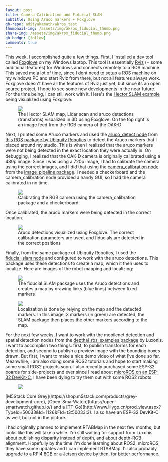 ```yaml
---
layout: post
title: Camera Calibration and Fiducial SLAM
subtitle: Using Aruco markers + Foxglove
gh-repo: adityakamath/akros_test
thumbnail-img: /assets/img/akros_fiducial_thumb.png
share-img: /assets/img/akros_fiducial_thumb.png
gh-badge: [follow]
comments: true
---
```


This week, I accomplished quite a few things. First, I installed a dev tool called [Foxglove](https://foxglove.dev/docs) on my Windows laptop. This tool is essentially [Rviz](http://wiki.ros.org/rviz) (+ some additional features) for Windows and connects remotely to a ROS machine. This saved me a lot of time, since I dont need to setup a ROS machine on my windows PC and start Rviz from there, but not all features always work. Foxglove doesn't have all the features of Rviz just yet, but since its an open source project, I hope to see some new developments in the near future. For the time being, I can still work with it. Here's the [Hector SLAM example](https://adityakamath.github.io/2021-04-19-pointcloud-laserscan-filters/) being visualized using Foxglove:

<figure class="aligncenter">
	<img src="https://adityakamath.github.io/assets/img/akros_hector_slam.png" />
	<figcaption>The Hector SLAM map, Lidar scan and aruco detections (transforms) visualized in 3D using Foxglove. On the top right is an image feed from the RGB camera of the OAK-D </figcaption>
</figure>
  
Next, I printed some Aruco markers and used the [aruco_detect node](https://github.com/UbiquityRobotics/fiducials/tree/kinetic-devel/aruco_detect) from [this ROS package by Ubiquity Robotics](https://github.com/UbiquityRobotics/fiducials) to detect the Aruco markers that I placed around my studio. This is when I realized that the aruco markers were not being detected in the exact location they were actually in. On debugging, I realized that the OAK-D camera is originally calibrated using a 480p image. Since I was using a 720p image, I had to calibrate the camera using the correct images, and I did that using the [camera_calibration node](https://github.com/ros-perception/image_pipeline/tree/noetic/camera_calibration) from the [image_pipeline package](https://github.com/ros-perception/image_pipeline). I needed a checkerboard and the camera_calibration node provided a handy GUI, so I had the camera calibrated in no time. 

<figure class="aligncenter">
	<img src="https://adityakamath.github.io/assets/img/akros_camera_calibration.jpg" />
	<figcaption>Calibrating the RGB camera using the camera_calibration package and a checkerboard.</figcaption>
</figure>
  
Once calibrated, the aruco markers were being detected in the correct location. 

<figure class="aligncenter">
	<img src="https://adityakamath.github.io/assets/img/akros_aruco.png" />
	<figcaption>Aruco detections visualized using Foxglove. The correct calibration parameters are used, and fiducials are detected in the correct positions</figcaption>
</figure>
  
Finally, from the same package of Ubiquity Robotics, I used the [fiducial_slam node](https://github.com/UbiquityRobotics/fiducials/tree/kinetic-devel/fiducial_slam) and configured to work with the aruco detections. This package uses these detections to create a map, which it then uses to localize. Here are images of the robot mapping and localizing:

<figure class="aligncenter">
	<img src="https://adityakamath.github.io/assets/img/akros_aruco_slam.png" />
	<figcaption>The fiducial SLAM package uses the Aruco detections and creates a map by drawing links (blue lines) between fixed markers</figcaption>
</figure>
  
<figure class="aligncenter">
	<img src="https://adityakamath.github.io/assets/img/akros_aruco_localized.png" />
	<figcaption>Localization is done by relying on the map and the detected markers. In this image, 3 markers (in green) are detected, the SLAM package then places the other markers according to the map.</figcaption>
</figure>
  
For the next few weeks, I want to work with the mobilenet detection and spatial detection nodes from the [depthai_ros_examples package](https://github.com/luxonis/depthai-ros-examples) by Luxonis. I want to accomplish two things: first, to publish transforms for each detection, and second to publish a preview image with the bounding boxes drawn. But first, I want to make a nice demo video of what I've done so far. Meanwhile, I am also doing some ROS2 tutorials and hope to start making some small ROS2 projects soon. I also recently purchased some ESP-32 boards for side-projects and ever since I read about [microROS on an ESP-32 DevKit-C](https://micro.ros.org/blog/2020/08/27/esp32/), I have been dying to try them out with some ROS2 robots. 

<figure class="aligncenter">
	<img src="https://adityakamath.github.io/assets/img/esp32_kits.jpg" />
</figure>
[M5Stack Core Grey](https://shop.m5stack.com/products/grey-development-core), [Open-SmarWatch](https://open-smartwatch.github.io/) and a [TT-Go](http://www.lilygo.cn/prod_view.aspx?TypeId=50033&Id=1126&FId=t3:50033:3). I also have an ESP-32 DevKit-C as well, but not in the picture.
  
I had originally planned to implement RTABMap in the next few months, but looks like this will take a while. I'm still waiting for support from Luxonis about publishing disparity instead of depth, and about depth-RGB alignment. Hopefully by the time I'm done learning about ROS2, microROS, they have some updates and I can implement RTABMap. I'll also probably upgrade to a RPi4 8GB or a Jetson device by then, for better performance.
